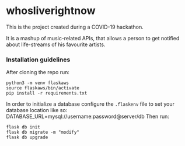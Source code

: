 # whosliverightnow
This is the project created during a COVID-19 hackathon.

It is a mashup of music-related APIs, that allows a person to get notified about life-streams of his favourite artists.


### Installation guidelines

After cloning the repo run: 
```
python3 -m venv flaskaws
source flaskaws/bin/activate
pip install -r requirements.txt
```

In order to initialize a database configure the `.flaskenv` file to set your database location like so: 
DATABASE_URL=mysql://username:password@server/db
Then run: 

```
flask db init
flask db migrate -m "modify"
flask db upgrade
```
